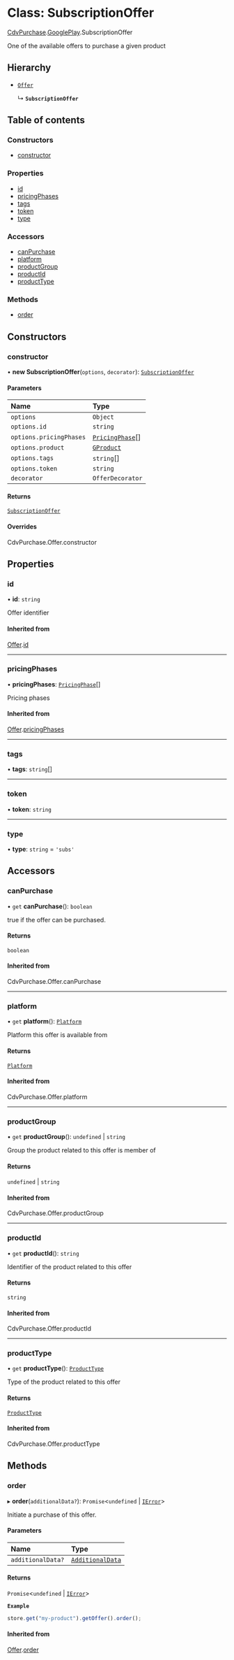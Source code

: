# Class: SubscriptionOffer

[CdvPurchase](../modules/CdvPurchase.md).[GooglePlay](../modules/CdvPurchase.GooglePlay.md).SubscriptionOffer

One of the available offers to purchase a given product

## Hierarchy

- [`Offer`](CdvPurchase.Offer.md)

  ↳ **`SubscriptionOffer`**

## Table of contents

### Constructors

- [constructor](CdvPurchase.GooglePlay.SubscriptionOffer.md#constructor)

### Properties

- [id](CdvPurchase.GooglePlay.SubscriptionOffer.md#id)
- [pricingPhases](CdvPurchase.GooglePlay.SubscriptionOffer.md#pricingphases)
- [tags](CdvPurchase.GooglePlay.SubscriptionOffer.md#tags)
- [token](CdvPurchase.GooglePlay.SubscriptionOffer.md#token)
- [type](CdvPurchase.GooglePlay.SubscriptionOffer.md#type)

### Accessors

- [canPurchase](CdvPurchase.GooglePlay.SubscriptionOffer.md#canpurchase)
- [platform](CdvPurchase.GooglePlay.SubscriptionOffer.md#platform)
- [productGroup](CdvPurchase.GooglePlay.SubscriptionOffer.md#productgroup)
- [productId](CdvPurchase.GooglePlay.SubscriptionOffer.md#productid)
- [productType](CdvPurchase.GooglePlay.SubscriptionOffer.md#producttype)

### Methods

- [order](CdvPurchase.GooglePlay.SubscriptionOffer.md#order)

## Constructors

### constructor

• **new SubscriptionOffer**(`options`, `decorator`): [`SubscriptionOffer`](CdvPurchase.GooglePlay.SubscriptionOffer.md)

#### Parameters

| Name | Type |
| :------ | :------ |
| `options` | `Object` |
| `options.id` | `string` |
| `options.pricingPhases` | [`PricingPhase`](../interfaces/CdvPurchase.PricingPhase.md)[] |
| `options.product` | [`GProduct`](CdvPurchase.GooglePlay.GProduct.md) |
| `options.tags` | `string`[] |
| `options.token` | `string` |
| `decorator` | `OfferDecorator` |

#### Returns

[`SubscriptionOffer`](CdvPurchase.GooglePlay.SubscriptionOffer.md)

#### Overrides

CdvPurchase.Offer.constructor

## Properties

### id

• **id**: `string`

Offer identifier

#### Inherited from

[Offer](CdvPurchase.Offer.md).[id](CdvPurchase.Offer.md#id)

___

### pricingPhases

• **pricingPhases**: [`PricingPhase`](../interfaces/CdvPurchase.PricingPhase.md)[]

Pricing phases

#### Inherited from

[Offer](CdvPurchase.Offer.md).[pricingPhases](CdvPurchase.Offer.md#pricingphases)

___

### tags

• **tags**: `string`[]

___

### token

• **token**: `string`

___

### type

• **type**: `string` = `'subs'`

## Accessors

### canPurchase

• `get` **canPurchase**(): `boolean`

true if the offer can be purchased.

#### Returns

`boolean`

#### Inherited from

CdvPurchase.Offer.canPurchase

___

### platform

• `get` **platform**(): [`Platform`](../enums/CdvPurchase.Platform.md)

Platform this offer is available from

#### Returns

[`Platform`](../enums/CdvPurchase.Platform.md)

#### Inherited from

CdvPurchase.Offer.platform

___

### productGroup

• `get` **productGroup**(): `undefined` \| `string`

Group the product related to this offer is member of

#### Returns

`undefined` \| `string`

#### Inherited from

CdvPurchase.Offer.productGroup

___

### productId

• `get` **productId**(): `string`

Identifier of the product related to this offer

#### Returns

`string`

#### Inherited from

CdvPurchase.Offer.productId

___

### productType

• `get` **productType**(): [`ProductType`](../enums/CdvPurchase.ProductType.md)

Type of the product related to this offer

#### Returns

[`ProductType`](../enums/CdvPurchase.ProductType.md)

#### Inherited from

CdvPurchase.Offer.productType

## Methods

### order

▸ **order**(`additionalData?`): `Promise`\<`undefined` \| [`IError`](../interfaces/CdvPurchase.IError.md)\>

Initiate a purchase of this offer.

#### Parameters

| Name | Type |
| :------ | :------ |
| `additionalData?` | [`AdditionalData`](../interfaces/CdvPurchase.AdditionalData.md) |

#### Returns

`Promise`\<`undefined` \| [`IError`](../interfaces/CdvPurchase.IError.md)\>

**`Example`**

```ts
store.get("my-product").getOffer().order();
```

#### Inherited from

[Offer](CdvPurchase.Offer.md).[order](CdvPurchase.Offer.md#order)
